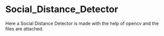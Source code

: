 # Social_Distance_Detector
Here a Social Distance Detector is made with the help of opencv and the files are attached.
